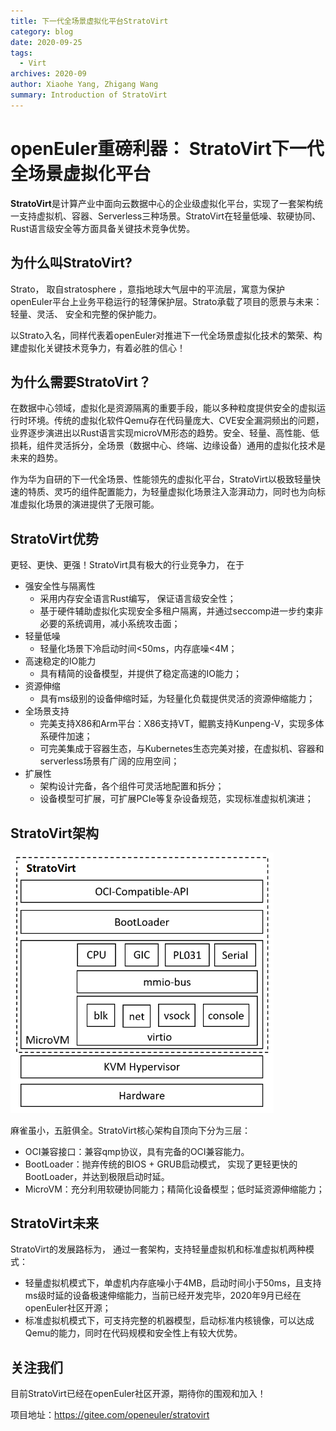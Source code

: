 ```yaml
---
title: 下一代全场景虚拟化平台StratoVirt
category: blog 
date: 2020-09-25
tags:
  - Virt
archives: 2020-09
author: Xiaohe Yang, Zhigang Wang
summary: Introduction of StratoVirt
---
```


# openEuler重磅利器： StratoVirt下一代全场景虚拟化平台



**StratoVirt**是计算产业中面向云数据中心的企业级虚拟化平台，实现了一套架构统一支持虚拟机、容器、Serverless三种场景。StratoVirt在轻量低噪、软硬协同、Rust语言级安全等方面具备关键技术竞争优势。



## 为什么叫StratoVirt?



Strato， 取自stratosphere ，意指地球大气层中的平流层，寓意为保护openEuler平台上业务平稳运行的轻薄保护层。Strato承载了项目的愿景与未来： 轻量、灵活、 安全和完整的保护能力。

以Strato入名，同样代表着openEuler对推进下一代全场景虚拟化技术的繁荣、构建虚拟化关键技术竞争力，有着必胜的信心！




## 为什么需要StratoVirt？



在数据中心领域，虚拟化是资源隔离的重要手段，能以多种粒度提供安全的虚拟运行时环境。传统的虚拟化软件Qemu存在代码量庞大、CVE安全漏洞频出的问题，业界逐步演进出以Rust语言实现microVM形态的趋势。安全、轻量、高性能、低损耗，组件灵活拆分，全场景（数据中心、终端、边缘设备）通用的虚拟化技术是未来的趋势。 

作为华为自研的下一代全场景、性能领先的虚拟化平台，StratoVirt以极致轻量快速的特质、灵巧的组件配置能力，为轻量虚拟化场景注入澎湃动力，同时也为向标准虚拟化场景的演进提供了无限可能。



## StratoVirt优势

更轻、更快、更强！StratoVirt具有极大的行业竞争力， 在于

* 强安全性与隔离性
  * 采用内存安全语言Rust编写， 保证语言级安全性；
  * 基于硬件辅助虚拟化实现安全多租户隔离，并通过seccomp进一步约束非必要的系统调用，减小系统攻击面；
* 轻量低噪
  * 轻量化场景下冷启动时间<50ms，内存底噪<4M；
* 高速稳定的IO能力
  * 具有精简的设备模型，并提供了稳定高速的IO能力；
* 资源伸缩
  * 具有ms级别的设备伸缩时延，为轻量化负载提供灵活的资源伸缩能力；
* 全场景支持
  * 完美支持X86和Arm平台：X86支持VT，鲲鹏支持Kunpeng-V，实现多体系硬件加速； 
  * 可完美集成于容器生态，与Kubernetes生态完美对接，在虚拟机、容器和serverless场景有广阔的应用空间；
* 扩展性
  * 架构设计完备，各个组件可灵活地配置和拆分；
  * 设备模型可扩展，可扩展PCIe等复杂设备规范，实现标准虚拟机演进； 



## StratoVirt架构

<img src="./StratoVirt-arch.png" style="zoom:67%;" />



麻雀虽小，五脏俱全。StratoVirt核心架构自顶向下分为三层：

* OCI兼容接口：兼容qmp协议，具有完备的OCI兼容能力。
* BootLoader：抛弃传统的BIOS + GRUB启动模式， 实现了更轻更快的BootLoader，并达到极限启动时延。
* MicroVM：充分利用软硬协同能力；精简化设备模型；低时延资源伸缩能力；



## StratoVirt未来

StratoVirt的发展路标为， 通过一套架构，支持轻量虚拟机和标准虚拟机两种模式：

* 轻量虚拟机模式下，单虚机内存底噪小于4MB，启动时间小于50ms，且支持ms级时延的设备极速伸缩能力，当前已经开发完毕，2020年9月已经在openEuler社区开源；
* 标准虚拟机模式下，可支持完整的机器模型，启动标准内核镜像，可以达成Qemu的能力，同时在代码规模和安全性上有较大优势。 





## 关注我们

目前StratoVirt已经在openEuler社区开源，期待你的围观和加入！

项目地址：https://gitee.com/openeuler/stratovirt